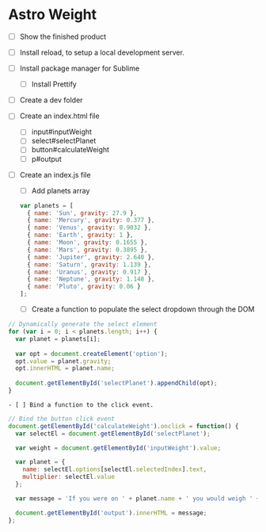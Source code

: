 # Astro Weight 

- [ ] Show the finished product

- [ ] Install reload, to setup a local development server.
- [ ] Install package manager for Sublime
	- [ ] Install Prettify
- [ ] Create a dev folder
- [ ] Create an index.html file
	- [ ] input#inputWeight
	- [ ] select#selectPlanet
	- [ ] button#calculateWeight
	- [ ] p#output
- [ ] Create an index.js file
	- [ ] Add planets array

	```js
	var planets = [
	  { name: 'Sun', gravity: 27.9 },
	  { name: 'Mercury', gravity: 0.377 },
	  { name: 'Venus', gravity: 0.9032 },
	  { name: 'Earth', gravity: 1 },
	  { name: 'Moon', gravity: 0.1655 },
	  { name: 'Mars', gravity: 0.3895 },
	  { name: 'Jupiter', gravity: 2.640 },
	  { name: 'Saturn', gravity: 1.139 },
	  { name: 'Uranus', gravity: 0.917 },
	  { name: 'Neptune', gravity: 1.148 },
	  { name: 'Pluto', gravity: 0.06 }
	];
	``` 
	- [ ] Create a function to populate the select dropdown through the DOM
	
```js
// Dynamically generate the select element
for (var i = 0; i < planets.length; i++) {
  var planet = planets[i];
	
  var opt = document.createElement('option');
  opt.value = planet.gravity;
  opt.innerHTML = planet.name;
	
  document.getElementById('selectPlanet').appendChild(opt);
}	
```

	- [ ] Bind a function to the click event.

```js
// Bind the button click event
document.getElementById('calculateWeight').onclick = function() {
  var selectEl = document.getElementById('selectPlanet');

  var weight = document.getElementById('inputWeight').value;

  var planet = {
    name: selectEl.options[selectEl.selectedIndex].text,
    multiplier: selectEl.value
  };

  var message = 'If you were on ' + planet.name + ' you would weigh ' + Math.round(weight * planet.multiplier) + 'lbs!';

  document.getElementById('output').innerHTML = message;
};
```